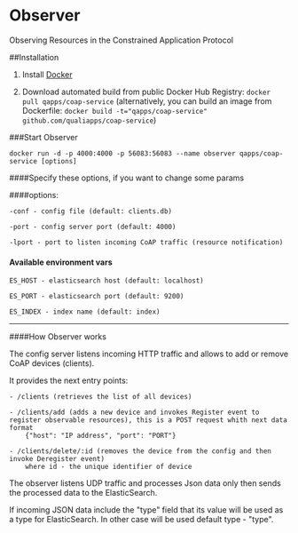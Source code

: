 # Observer

Observing Resources in the Constrained Application Protocol

##Installation

1. Install [Docker](https://www.docker.com)

2. Download automated build from public Docker Hub Registry: `docker pull qapps/coap-service`
(alternatively, you can build an image from Dockerfile: `docker build -t="qapps/coap-service" github.com/qualiapps/coap-service`)

###Start Observer

`docker run -d -p 4000:4000 -p 56083:56083 --name observer qapps/coap-service [options]`


####Specify these options, if you want to change some params

####options:
```
-conf - config file (default: clients.db)

-port - config server port (default: 4000)

-lport - port to listen incoming CoAP traffic (resource notification)
```

#### Available environment vars

```
ES_HOST - elasticsearch host (default: localhost)

ES_PORT - elasticsearch port (default: 9200)

ES_INDEX - index name (default: index)
```
_________________________________________________________________

####How Observer works

The config server listens incoming HTTP traffic and allows to add or remove CoAP devices (clients).

It provides the next entry points:

```
- /clients (retrieves the list of all devices)

- /clients/add (adds a new device and invokes Register event to register observable resources), this is a POST request whith next data format
    {"host": "IP address", "port": "PORT"}
    
- /clients/delete/:id (removes the device from the config and then invoke Deregister event)
    where id - the unique identifier of device
```

The observer listens UDP traffic and processes Json data only then sends the processed data to the ElasticSearch.

If incoming JSON data include the "type" field that its value will be used as a type for ElasticSearch. In other case will be used default type - "type".